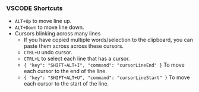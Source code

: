 ### VSCODE Shortcuts

- `ALT+Up` to move line up.
- `ALT+Down` to move line down.
- Cursors blinking across many lines
  - If you have copied multiple words/selection to the clipboard, you can paste them across across these cursors.
  - `CTRL+U` undo cursor.
  - `CTRL+L` to select each line that has a cursor.
  - `{ "key": "SHIFT+ALT+I", "command": "cursorLineEnd" }` To move each cursor to the end of the line.
  - `{ "key": "SHIFT+ALT+U", "command": "cursorLineStart" }` To move each cursor to the start of the line.
